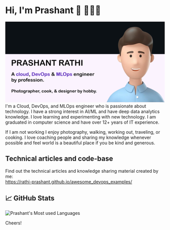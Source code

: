 # Hi, I'm Prashant 👋 👩🏾‍💻 


<img src="https://github.com/rathi-prashant/rathi-prashant/blob/main/gh-header-prashant-2.jpg" alt="banneer that says Prashant Rathi and illustration">
I'm a Cloud, DevOps, and MLOps engineer who is passionate about technology. I have a strong interest in AI/ML and have deep data analytics knowledge. I love learning and experimenting with new technology. I am graduated in computer science and have over 12+ years of IT experience. 

If I am not working I enjoy photography, walking, working out, traveling, or cooking. I love coaching people and sharing my knowledge whenever possible and feel world is a beautiful place if you be kind and generous. 

## Technical articles and code-base 
Find out the technical articles and knowledge sharing material created by me:  
https://rathi-prashant.github.io/awesome_devops_examples/


## &#x1f4c8; GitHub Stats

![Prashant's Most used Languages](https://github-readme-stats.vercel.app/api/top-langs/?username=rathi-prashant&hide=java,html,css,tex&langs_count=3&title_color=ffffff&text_color=c9cacc&icon_color=2bbc8a&bg_color=1d1f21)

Cheers!

